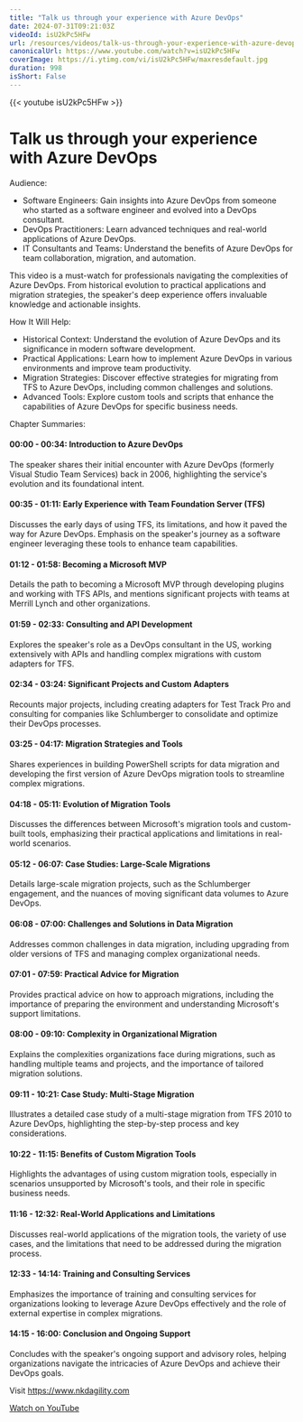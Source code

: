 ```yaml
---
title: "Talk us through your experience with Azure DevOps"
date: 2024-07-31T09:21:03Z
videoId: isU2kPc5HFw
url: /resources/videos/talk-us-through-your-experience-with-azure-devops
canonicalUrl: https://www.youtube.com/watch?v=isU2kPc5HFw
coverImage: https://i.ytimg.com/vi/isU2kPc5HFw/maxresdefault.jpg
duration: 998
isShort: False
---
```


{{< youtube isU2kPc5HFw >}}

# Talk us through your experience with Azure DevOps

Audience:
- Software Engineers: Gain insights into Azure DevOps from someone who started as a software engineer and evolved into a DevOps consultant.
- DevOps Practitioners: Learn advanced techniques and real-world applications of Azure DevOps.
- IT Consultants and Teams: Understand the benefits of Azure DevOps for team collaboration, migration, and automation.

This video is a must-watch for professionals navigating the complexities of Azure DevOps. From historical evolution to practical applications and migration strategies, the speaker's deep experience offers invaluable knowledge and actionable insights.

How It Will Help:
- Historical Context: Understand the evolution of Azure DevOps and its significance in modern software development.
- Practical Applications: Learn how to implement Azure DevOps in various environments and improve team productivity.
- Migration Strategies: Discover effective strategies for migrating from TFS to Azure DevOps, including common challenges and solutions.
- Advanced Tools: Explore custom tools and scripts that enhance the capabilities of Azure DevOps for specific business needs.

Chapter Summaries:

#### 00:00 - 00:34: **Introduction to Azure DevOps**
The speaker shares their initial encounter with Azure DevOps (formerly Visual Studio Team Services) back in 2006, highlighting the service's evolution and its foundational intent.

#### 00:35 - 01:11: **Early Experience with Team Foundation Server (TFS)**
Discusses the early days of using TFS, its limitations, and how it paved the way for Azure DevOps. Emphasis on the speaker's journey as a software engineer leveraging these tools to enhance team capabilities.

#### 01:12 - 01:58: **Becoming a Microsoft MVP**
Details the path to becoming a Microsoft MVP through developing plugins and working with TFS APIs, and mentions significant projects with teams at Merrill Lynch and other organizations.

#### 01:59 - 02:33: **Consulting and API Development**
Explores the speaker's role as a DevOps consultant in the US, working extensively with APIs and handling complex migrations with custom adapters for TFS.

#### 02:34 - 03:24: **Significant Projects and Custom Adapters**
Recounts major projects, including creating adapters for Test Track Pro and consulting for companies like Schlumberger to consolidate and optimize their DevOps processes.

#### 03:25 - 04:17: **Migration Strategies and Tools**
Shares experiences in building PowerShell scripts for data migration and developing the first version of Azure DevOps migration tools to streamline complex migrations.

#### 04:18 - 05:11: **Evolution of Migration Tools**
Discusses the differences between Microsoft's migration tools and custom-built tools, emphasizing their practical applications and limitations in real-world scenarios.

#### 05:12 - 06:07: **Case Studies: Large-Scale Migrations**
Details large-scale migration projects, such as the Schlumberger engagement, and the nuances of moving significant data volumes to Azure DevOps.

#### 06:08 - 07:00: **Challenges and Solutions in Data Migration**
Addresses common challenges in data migration, including upgrading from older versions of TFS and managing complex organizational needs.

#### 07:01 - 07:59: **Practical Advice for Migration**
Provides practical advice on how to approach migrations, including the importance of preparing the environment and understanding Microsoft's support limitations.

#### 08:00 - 09:10: **Complexity in Organizational Migration**
Explains the complexities organizations face during migrations, such as handling multiple teams and projects, and the importance of tailored migration solutions.

#### 09:11 - 10:21: **Case Study: Multi-Stage Migration**
Illustrates a detailed case study of a multi-stage migration from TFS 2010 to Azure DevOps, highlighting the step-by-step process and key considerations.

#### 10:22 - 11:15: **Benefits of Custom Migration Tools**
Highlights the advantages of using custom migration tools, especially in scenarios unsupported by Microsoft's tools, and their role in specific business needs.

#### 11:16 - 12:32: **Real-World Applications and Limitations**
Discusses real-world applications of the migration tools, the variety of use cases, and the limitations that need to be addressed during the migration process.

#### 12:33 - 14:14: **Training and Consulting Services**
Emphasizes the importance of training and consulting services for organizations looking to leverage Azure DevOps effectively and the role of external expertise in complex migrations.

#### 14:15 - 16:00: **Conclusion and Ongoing Support**
Concludes with the speaker's ongoing support and advisory roles, helping organizations navigate the intricacies of Azure DevOps and achieve their DevOps goals.

Visit https://www.nkdagility.com

[Watch on YouTube](https://www.youtube.com/watch?v=isU2kPc5HFw)
